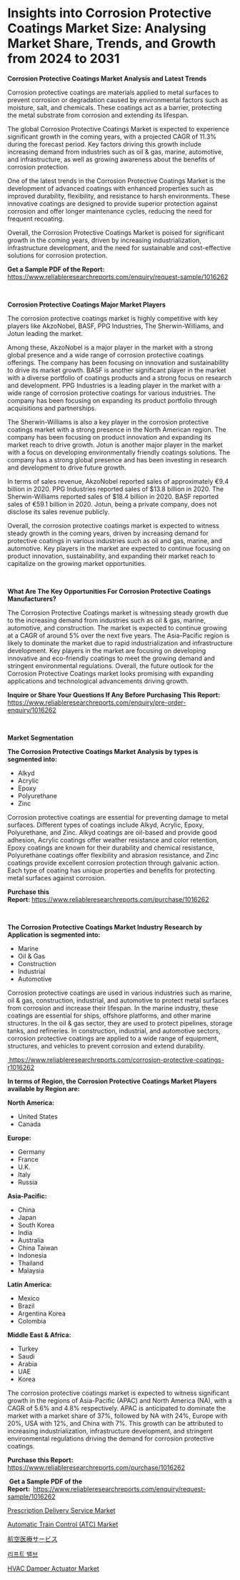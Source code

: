 <p><h1>Insights into Corrosion Protective Coatings Market Size: Analysing Market Share, Trends, and Growth from 2024 to 2031</h1></p><p><strong>Corrosion Protective Coatings Market Analysis and Latest Trends</strong></p>
<p><p>Corrosion protective coatings are materials applied to metal surfaces to prevent corrosion or degradation caused by environmental factors such as moisture, salt, and chemicals. These coatings act as a barrier, protecting the metal substrate from corrosion and extending its lifespan.</p><p>The global Corrosion Protective Coatings Market is expected to experience significant growth in the coming years, with a projected CAGR of 11.3% during the forecast period. Key factors driving this growth include increasing demand from industries such as oil & gas, marine, automotive, and infrastructure, as well as growing awareness about the benefits of corrosion protection.</p><p>One of the latest trends in the Corrosion Protective Coatings Market is the development of advanced coatings with enhanced properties such as improved durability, flexibility, and resistance to harsh environments. These innovative coatings are designed to provide superior protection against corrosion and offer longer maintenance cycles, reducing the need for frequent recoating.</p><p>Overall, the Corrosion Protective Coatings Market is poised for significant growth in the coming years, driven by increasing industrialization, infrastructure development, and the need for sustainable and cost-effective solutions for corrosion protection.</p></p>
<p><strong>Get a Sample PDF of the Report:&nbsp;</strong> <a href="https://www.reliableresearchreports.com/enquiry/request-sample/1016262">https://www.reliableresearchreports.com/enquiry/request-sample/1016262</a></p>
<p>&nbsp;</p>
<p><strong>Corrosion Protective Coatings Major Market Players</strong></p>
<p><p>The corrosion protective coatings market is highly competitive with key players like AkzoNobel, BASF, PPG Industries, The Sherwin-Williams, and Jotun leading the market. </p><p>Among these, AkzoNobel is a major player in the market with a strong global presence and a wide range of corrosion protective coatings offerings. The company has been focusing on innovation and sustainability to drive its market growth. BASF is another significant player in the market with a diverse portfolio of coatings products and a strong focus on research and development. PPG Industries is a leading player in the market with a wide range of corrosion protective coatings for various industries. The company has been focusing on expanding its product portfolio through acquisitions and partnerships.</p><p>The Sherwin-Williams is also a key player in the corrosion protective coatings market with a strong presence in the North American region. The company has been focusing on product innovation and expanding its market reach to drive growth. Jotun is another major player in the market with a focus on developing environmentally friendly coatings solutions. The company has a strong global presence and has been investing in research and development to drive future growth.</p><p>In terms of sales revenue, AkzoNobel reported sales of approximately €9.4 billion in 2020. PPG Industries reported sales of $13.8 billion in 2020. The Sherwin-Williams reported sales of $18.4 billion in 2020. BASF reported sales of €59.1 billion in 2020. Jotun, being a private company, does not disclose its sales revenue publicly.</p><p>Overall, the corrosion protective coatings market is expected to witness steady growth in the coming years, driven by increasing demand for protective coatings in various industries such as oil and gas, marine, and automotive. Key players in the market are expected to continue focusing on product innovation, sustainability, and expanding their market reach to capitalize on the growing market opportunities.</p></p>
<p>&nbsp;</p>
<p><strong>What Are The Key Opportunities For Corrosion Protective Coatings Manufacturers?</strong></p>
<p><p>The Corrosion Protective Coatings market is witnessing steady growth due to the increasing demand from industries such as oil & gas, marine, automotive, and construction. The market is expected to continue growing at a CAGR of around 5% over the next five years. The Asia-Pacific region is likely to dominate the market due to rapid industrialization and infrastructure development. Key players in the market are focusing on developing innovative and eco-friendly coatings to meet the growing demand and stringent environmental regulations. Overall, the future outlook for the Corrosion Protective Coatings market looks promising with expanding applications and technological advancements driving growth.</p></p>
<p><strong>Inquire or Share Your Questions If Any Before Purchasing This Report:</strong> <a href="https://www.reliableresearchreports.com/enquiry/pre-order-enquiry/1016262">https://www.reliableresearchreports.com/enquiry/pre-order-enquiry/1016262</a></p>
<p>&nbsp;</p>
<p><strong>Market Segmentation</strong></p>
<p><strong>The Corrosion Protective Coatings Market Analysis by types is segmented into:</strong></p>
<p><ul><li>Alkyd</li><li>Acrylic</li><li>Epoxy</li><li>Polyurethane</li><li>Zinc</li></ul></p>
<p><p>Corrosion protective coatings are essential for preventing damage to metal surfaces. Different types of coatings include Alkyd, Acrylic, Epoxy, Polyurethane, and Zinc. Alkyd coatings are oil-based and provide good adhesion, Acrylic coatings offer weather resistance and color retention, Epoxy coatings are known for their durability and chemical resistance, Polyurethane coatings offer flexibility and abrasion resistance, and Zinc coatings provide excellent corrosion protection through galvanic action. Each type of coating has unique properties and benefits for protecting metal surfaces against corrosion.</p></p>
<p><strong>Purchase this Report:&nbsp;</strong><a href="https://www.reliableresearchreports.com/purchase/1016262">https://www.reliableresearchreports.com/purchase/1016262</a></p>
<p>&nbsp;</p>
<p><strong>The Corrosion Protective Coatings Market Industry Research by Application is segmented into:</strong></p>
<p><ul><li>Marine</li><li>Oil & Gas</li><li>Construction</li><li>Industrial</li><li>Automotive</li></ul></p>
<p><p>Corrosion protective coatings are used in various industries such as marine, oil & gas, construction, industrial, and automotive to protect metal surfaces from corrosion and increase their lifespan. In the marine industry, these coatings are essential for ships, offshore platforms, and other marine structures. In the oil & gas sector, they are used to protect pipelines, storage tanks, and refineries. In construction, industrial, and automotive sectors, corrosion protective coatings are applied to a wide range of equipment, structures, and vehicles to prevent corrosion and extend durability.</p></p>
<p><a href="https://www.reliableresearchreports.com/corrosion-protective-coatings-r1016262">&nbsp;https://www.reliableresearchreports.com/corrosion-protective-coatings-r1016262</a></p>
<p><strong>In terms of Region, the Corrosion Protective Coatings Market Players available by Region are:</strong></p>
<p>
    <p> <strong> North America: </strong>
        <ul>
            <li>United States</li>
            <li>Canada</li>
        </ul>
        </p> 
    <p> <strong> Europe: </strong>
        <ul>
            <li>Germany</li>
            <li>France</li>
            <li>U.K.</li>
            <li>Italy</li>
            <li>Russia</li>
        </ul>
        </p> 
    <p> <strong> Asia-Pacific: </strong>
        <ul>
            <li>China</li>
            <li>Japan</li>
            <li>South Korea</li>
            <li>India</li>
            <li>Australia</li>
            <li>China Taiwan</li>
            <li>Indonesia</li>
            <li>Thailand</li>
            <li>Malaysia</li>
        </ul>
        </p> 
    <p> <strong> Latin America: </strong>
        <ul>
            <li>Mexico</li>
            <li>Brazil</li>
            <li>Argentina Korea</li>
            <li>Colombia</li>
        </ul>
        </p> 
    <p> <strong> Middle East & Africa: </strong>
        <ul>
            <li>Turkey</li>
            <li>Saudi</li>
            <li>Arabia</li>
            <li>UAE</li>
            <li>Korea</li>
        </ul>
    </p>
    </p>
<p><p>The corrosion protective coatings market is expected to witness significant growth in the regions of Asia-Pacific (APAC) and North America (NA), with a CAGR of 5.6% and 4.8% respectively. APAC is anticipated to dominate the market with a market share of 37%, followed by NA with 24%, Europe with 20%, USA with 12%, and China with 7%. This growth can be attributed to increasing industrialization, infrastructure development, and stringent environmental regulations driving the demand for corrosion protective coatings.</p></p>
<p><strong>Purchase this Report: </strong><a href="https://www.reliableresearchreports.com/purchase/1016262">https://www.reliableresearchreports.com/purchase/1016262</a></p>
<p>&nbsp;<strong>Get a Sample PDF of the Report:&nbsp;&nbsp;</strong><a href="https://www.reliableresearchreports.com/enquiry/request-sample/1016262">https://www.reliableresearchreports.com/enquiry/request-sample/1016262</a></p>
<p><strong></strong></p>
<p><p><a href="https://github.com/IsmaelBlick2023/Market-Research-Report-List-1/blob/main/prescription-delivery-service-market.md">Prescription Delivery Service Market</a></p><p><a href="https://www.linkedin.com/pulse/automatic-train-control-atc-market-trends-analysis-forecasted-aoe0e?trackingId=WVFiiP8%2BH36%2FBzwdXTxFtQ%3D%3D">Automatic Train Control (ATC) Market</a></p><p><a href="https://medium.com/@wilmerwalsh1/%E8%88%AA%E7%A9%BA%E5%8C%BB%E7%99%82%E3%82%B5%E3%83%BC%E3%83%93%E3%82%B9%E5%B8%82%E5%A0%B4-%E7%AB%B6%E4%BA%89%E5%88%86%E6%9E%90-%E5%B8%82%E5%A0%B4%E3%83%88%E3%83%AC%E3%83%B3%E3%83%89%E3%81%8A%E3%82%88%E3%81%B32031%E5%B9%B4%E3%81%BE%E3%81%A7%E3%81%AE%E4%BA%88%E6%B8%AC-2d3791a0a616">航空医療サービス</a></p><p><a href="https://medium.com/@ryderpfeffer/%EB%A6%AC%ED%94%84%ED%8A%B8-%EB%B0%B8%EB%B8%8C-%EC%8B%9C%EC%9E%A5-%EB%8F%99%ED%96%A5-%EB%B0%8F-%EC%8B%9C%EC%9E%A5-%EB%B6%84%EC%84%9D%EC%9D%80-2024-2031%EB%85%84%EA%B9%8C%EC%A7%80-%EC%98%88%EC%B8%A1%EB%90%98%EC%97%88%EC%8A%B5%EB%8B%88%EB%8B%A4-baac99c8e5f8">리프트 밸브</a></p><p><a href="https://www.linkedin.com/pulse/hvac-damper-actuatornbspmarket-focuses-market-share-size-eajac">HVAC Damper Actuator Market</a></p></p>
